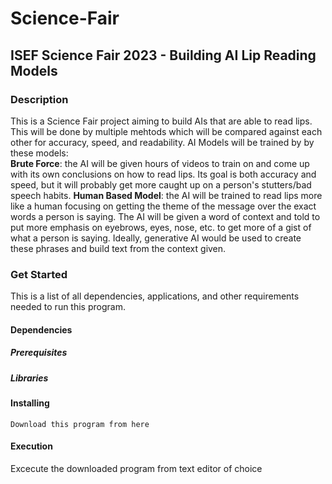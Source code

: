 # Science-Fair

## ISEF Science Fair 2023 - Building AI Lip Reading Models

### Description
This is a Science Fair project aiming to build AIs that are able to read lips. This will be done by multiple mehtods which will be compared against each other for accuracy, speed, and readability. AI Models will be trained by by these models:  
    **Brute Force**: the AI will be given hours of videos to train on and come up with its own conclusions on how to read lips. Its goal is both accuracy and speed, but it will probably get more caught up on a person's stutters/bad speech habits.      **Human Based Model**: the AI will be trained to read lips more like a human focusing on getting the theme of the message over the exact words a person is saying. The AI will be given a word of context and told to put more emphasis on eyebrows, eyes, nose, etc. to get more of a gist of what a person is saying. Ideally, generative AI would be used to create these phrases and build text from the context given.

### Get Started
This is a list of all dependencies, applications, and other requirements needed to run this program.
#### Dependencies
##### Prerequisites
##### Libraries
#### Installing
    Download this program from here
#### Execution
Excecute the downloaded program from text editor of choice


